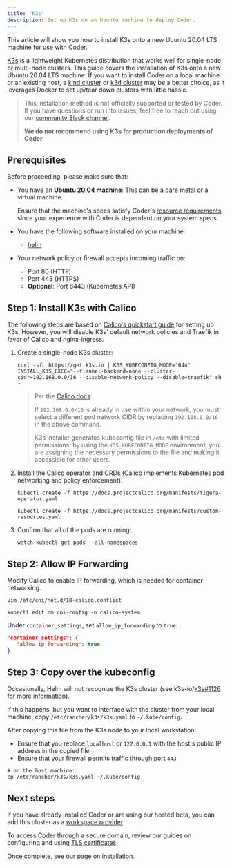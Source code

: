 ```yaml
---
title: "K3s"
description: Set up K3s on an Ubuntu machine to deploy Coder.
---
```


This article will show you how to install K3s onto a new Ubuntu 20.04 LTS
machine for use with Coder.

[K3s](https://k3s.io/) is a lightweight Kubernetes distribution that works well
for single-node or multi-node clusters. This guide covers the installation of
K3s onto a new Ubuntu 20.04 LTS machine. If you want to install Coder on a local
machine or an existing host, a [kind cluster](./kind.md) or
[k3d cluster](https://k3d.io/) may be a better choice, as it leverages Docker to
set up/tear down clusters with little hassle.

> This installation method is not officially supported or tested by Coder. If
> you have questions or run into issues, feel free to reach out using our
> [community Slack channel](https://cdr.co/join-community).
>
> **We do not recommend using K3s for production deployments of Coder.**

## Prerequisites

Before proceeding, please make sure that:

- You have an **Ubuntu 20.04 machine**: This can be a bare metal or a virtual
  machine.

  Ensure that the machine's specs satisfy Coder's
  [resource requirements](../requirements.md), since your experience with Coder
  is dependent on your system specs.

- You have the following software installed on your machine:

  - [helm](https://helm.sh/docs/intro/install/)

- Your network policy or firewall accepts incoming traffic on:

  - Port 80 (HTTP)
  - Port 443 (HTTPS)
  - **Optional**: Port 6443 (Kubernetes API)

## Step 1: Install K3s with Calico

The following steps are based on
[Calico's quickstart guide](https://docs.projectcalico.org/getting-started/kubernetes/k3s/quickstart)
for setting up K3s. However, you will disable K3s' default network policies and
Traefik in favor of Calico and nginx-ingress.

1. Create a single-node K3s cluster:

   ```console
   curl -sfL https://get.k3s.io | K3S_KUBECONFIG_MODE="644" INSTALL_K3S_EXEC="--flannel-backend=none --cluster-cidr=192.168.0.0/16 --disable-network-policy --disable=traefik" sh -
   ```

   > Per the
   > [Calico docs](https://docs.projectcalico.org/getting-started/kubernetes/k3s/quickstart):
   >
   > If `192.168.0.0/16` is already in use within your network, you must select
   > a different pod network CIDR by replacing `192.168.0.0/16` in the above
   > command.
   >
   > K3s installer generates kubeconfig file in `/etc` with limited permissions;
   > by using the `K3S_KUBECONFIG_MODE` environment, you are assigning the
   > necessary permissions to the file and making it accessible for other users.

1. Install the Calico operator and CRDs (Calico implements Kubernetes pod
   networking and policy enforcement):

   ```console
   kubectl create -f https://docs.projectcalico.org/manifests/tigera-operator.yaml

   kubectl create -f https://docs.projectcalico.org/manifests/custom-resources.yaml
   ```

1. Confirm that all of the pods are running:

   ```console
   watch kubectl get pods --all-namespaces
   ```

## Step 2: Allow IP Forwarding

Modify Calico to enable IP forwarding, which is needed for container networking.

```console
vim /etc/cni/net.d/10-calico.conflist

kubectl edit cm cni-config -n calico-system
```

Under `container_settings`, set `allow_ip_forwarding` to `true`:

```json
"container_settings": {
   "allow_ip_forwarding": true
}
```

## Step 3: Copy over the kubeconfig

Occasionally, Helm will not recognize the K3s cluster (see
k3s-io/[k3s#1126](https://github.com/k3s-io/k3s/issues/1126) for more
information).

If this happens, but you want to interface with the cluster from your local
machine, copy `/etc/rancher/k3s/k3s.yaml` to `~/.kube/config`.

After copying this file from the K3s node to your local workstation:

- Ensure that you replace `localhost` or `127.0.0.1` with the host's public IP
  address in the copied file
- Ensure that your firewall permits traffic through port `443`

```console
# on the host machine:
cp /etc/rancher/k3s/k3s.yaml ~/.kube/config
```

## Next steps

If you have already installed Coder or are using our hosted beta, you can add
this cluster as a
[workspace provider](../../admin/workspace-providers/deployment.md).

To access Coder through a secure domain, review our guides on configuring and
using [TLS certificates](../../guides/tls-certificates/index.md).

Once complete, see our page on [installation](../installation.md).
